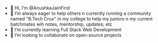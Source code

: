 - 👋 Hi, I’m @AnushkaJainFirst
- 👀 I’m always eager to help others n currently running a community named "B.Tech Crux" in my college to help my juniors n my current batchmates wih notes, mentorship, updates; etc
- 🌱 I’m currently learning Full Stack Web Development
- 💞️ I’m looking to collaborate on open-source projects

<!---
AnushkaJainFirst/AnushkaJainFirst is a ✨ special ✨ repository because its `README.md` (this file) appears on your GitHub profile.
You can click the Preview link to take a look at your changes.
--->

